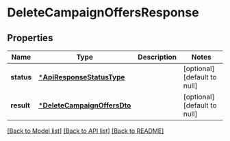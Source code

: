 # DeleteCampaignOffersResponse

## Properties
Name | Type | Description | Notes
------------ | ------------- | ------------- | -------------
**status** | [***ApiResponseStatusType**](ApiResponseStatusType.md) |  | [optional] [default to null]
**result** | [***DeleteCampaignOffersDto**](DeleteCampaignOffersDTO.md) |  | [optional] [default to null]

[[Back to Model list]](../README.md#documentation-for-models) [[Back to API list]](../README.md#documentation-for-api-endpoints) [[Back to README]](../README.md)



